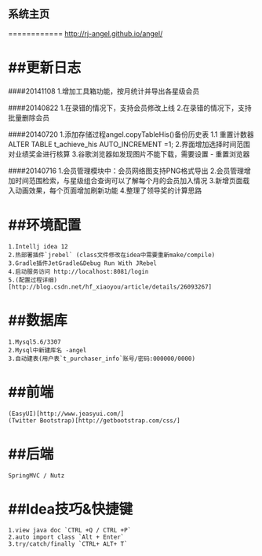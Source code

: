 ## 系统主页
============
http://rj-angel.github.io/angel/

##更新日志
=========

####20141108
    1.增加工具箱功能，按月统计并导出各星级会员

####20140822
    1.在录错的情况下，支持会员修改上线
    2.在录错的情况下，支持批量删除会员
    
####20140720
    1.添加存储过程angel.copyTableHis()备份历史表
        1.1 重置计数器
            ALTER TABLE t_achieve_his  AUTO_INCREMENT =1;
    2.界面增加选择时间范围对业绩奖金进行核算
    3.谷歌浏览器如发现图片不能下载，需要设置 - 重置浏览器

####20140716
    1.会员管理模块中：会员网络图支持PNG格式导出
    2.会员管理增加时间范围检索，与星级组合查询可以了解每个月的会员加入情况
    3.新增页面载入动画效果，每个页面增加刷新功能
    4.整理了领导奖的计算思路

##环境配置
==========
    1.Intellj idea 12
    2.热部署插件`jrebel` (class文件修改在idea中需要重新make/compile)
    3.Gradle插件JetGradle&Debug Run With JRebel
    4.启动服务访问 http://localhost:8081/login
    5.(配置过程详细)[http://blog.csdn.net/hf_xiaoyou/article/details/26093267]

##数据库
========
	1.Mysql5.6/3307
	2.Mysql中新建库名 -angel
	3.自动建表(用户表`t_purchaser_info`账号/密码:000000/0000)

##前端
======
	(EasyUI)[http://www.jeasyui.com/]
	(Twitter Bootstrap)[http://getbootstrap.com/css/]

##后端
======
    SpringMVC / Nutz

    
##Idea技巧&快捷键
================
    1.view java doc `CTRL +Q / CTRL +P`
    2.auto import class `Alt + Enter`
    3.try/catch/finally `CTRL+ ALT+ T`
